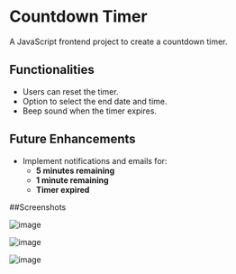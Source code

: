 # Countdown Timer

A JavaScript frontend project to create a countdown timer.

## Functionalities  
- Users can reset the timer.  
- Option to select the end date and time.  
- Beep sound when the timer expires.  

## Future Enhancements  
- Implement notifications and emails for:  
  - **5 minutes remaining**  
  - **1 minute remaining**  
  - **Timer expired**  


##Screenshots

![image](https://github.com/user-attachments/assets/393c9da1-bd8f-4d89-bfd9-1bef81c00dba)


![image](https://github.com/user-attachments/assets/fa805aa6-343c-4746-88c3-135b4be3f5ad)

![image](https://github.com/user-attachments/assets/22411d06-2453-4e78-a757-8357f2c64f44)
